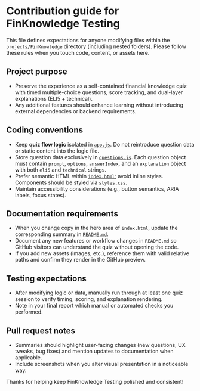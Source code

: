 # Contribution guide for FinKnowledge Testing

This file defines expectations for anyone modifying files within the `projects/FinKnowledge` directory (including nested folders). Please follow these rules when you touch code, content, or assets here.

## Project purpose
- Preserve the experience as a self-contained financial knowledge quiz with timed multiple-choice questions, score tracking, and dual-layer explanations (ELI5 + technical).
- Any additional features should enhance learning without introducing external dependencies or backend requirements.

## Coding conventions
- Keep **quiz flow logic** isolated in [`app.js`](./app.js). Do not reintroduce question data or static content into the logic file.
- Store question data exclusively in [`questions.js`](./questions.js). Each question object must contain `prompt`, `options`, `answerIndex`, and an `explanation` object with both `eli5` and `technical` strings.
- Prefer semantic HTML within [`index.html`](./index.html); avoid inline styles. Components should be styled via [`styles.css`](./styles.css).
- Maintain accessibility considerations (e.g., button semantics, ARIA labels, focus states).

## Documentation requirements
- When you change copy in the hero area of `index.html`, update the corresponding summary in [`README.md`](./README.md).
- Document any new features or workflow changes in `README.md` so GitHub visitors can understand the quiz without opening the code.
- If you add new assets (images, etc.), reference them with valid relative paths and confirm they render in the GitHub preview.

## Testing expectations
- After modifying logic or data, manually run through at least one quiz session to verify timing, scoring, and explanation rendering.
- Note in your final report which manual or automated checks you performed.

## Pull request notes
- Summaries should highlight user-facing changes (new questions, UX tweaks, bug fixes) and mention updates to documentation when applicable.
- Include screenshots when you alter visual presentation in a noticeable way.

Thanks for helping keep FinKnowledge Testing polished and consistent!
